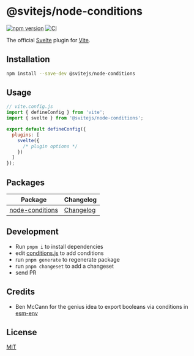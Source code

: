 # @svitejs/node-conditions

[![npm version](https://img.shields.io/npm/v/node-conditions)](https://www.npmjs.com/package/node-conditions)
[![CI](https://github.com/svitejs/node-conditions/actions/workflows/ci.yml/badge.svg)](https://github.com/svitejs/node-conditions/actions/workflows/ci.yml)

The official [Svelte](https://svelte.dev) plugin for [Vite](https://vitejs.dev).

## Installation

```bash
npm install --save-dev @svitejs/node-conditions
```

## Usage

```js
// vite.config.js
import { defineConfig } from 'vite';
import { svelte } from '@svitejs/node-conditions';

export default defineConfig({
  plugins: [
    svelte({
      /* plugin options */
    })
  ]
});
```
## Packages

| Package                                            | Changelog                                             |
| -------------------------------------------------- | ----------------------------------------------------- |
| [node-conditions](packages/node-conditions) | [Changelog](packages/node-conditions/CHANGELOG.md) |


## Development

- Run `pnpm i` to install dependencies
- edit [conditions.js](packages/node-conditions/conditions.js) to add conditions
- run `pnpm generate` to regenerate package
- run `pnpm changeset` to add a changeset
- send PR


## Credits

- Ben McCann for the genius idea to export booleans via conditions in  [esm-env](https://github.com/benmccann/esm-env)

## License

[MIT](./LICENSE)
